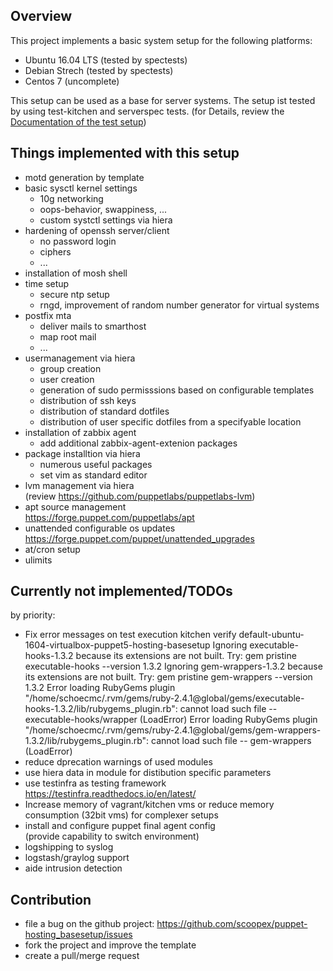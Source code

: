 Overview
--------

This project implements a basic system setup for the following platforms:

* Ubuntu 16.04 LTS (tested by spectests)
* Debian Strech (tested by spectests)
* Centos 7 (uncomplete)

This setup can be used as a base for server systems.
The setup ist tested by using test-kitchen and serverspec tests.
(for Details, review the [Documentation of the test setup](README_Test_Environment.mf))

Things implemented with this setup
----------------------------------

* motd generation by template
* basic sysctl kernel settings
  * 10g networking
  * oops-behavior, swappiness, ...
  * custom systctl settings via hiera
* hardening of openssh server/client
  * no password login
  * ciphers
  * ...
* installation of mosh shell
* time setup
  * secure ntp setup
  * rngd, improvement of random number generator for virtual systems
* postfix mta
  * deliver mails to smarthost
  * map root mail
  * ...
* usermanagement via hiera
  * group creation
  * user creation
  * generation of sudo permisssions based on configurable templates
  * distribution of ssh keys
  * distribution of standard dotfiles
  * distribution of user specific dotfiles from a specifyable location
* installation of zabbix agent
  * add additional zabbix-agent-extenion packages
* package installtion via hiera
  * numerous useful packages
  * set vim as standard editor
* lvm management via hiera<BR>
  (review https://github.com/puppetlabs/puppetlabs-lvm)
* apt source management<BR>
  https://forge.puppet.com/puppetlabs/apt
* unattended configurable os updates<BR>
  https://forge.puppet.com/puppet/unattended_upgrades
* at/cron setup
* ulimits
  
Currently not implemented/TODOs
--------------------------------

by priority:

* Fix error messages on test execution
	kitchen verify default-ubuntu-1604-virtualbox-puppet5-hosting-basesetup 
	Ignoring executable-hooks-1.3.2 because its extensions are not built.  Try: gem pristine executable-hooks --version 1.3.2
	Ignoring gem-wrappers-1.3.2 because its extensions are not built.  Try: gem pristine gem-wrappers --version 1.3.2
	Error loading RubyGems plugin "/home/schoecmc/.rvm/gems/ruby-2.4.1@global/gems/executable-hooks-1.3.2/lib/rubygems_plugin.rb": cannot load such file -- executable-hooks/wrapper (LoadError)
	Error loading RubyGems plugin "/home/schoecmc/.rvm/gems/ruby-2.4.1@global/gems/gem-wrappers-1.3.2/lib/rubygems_plugin.rb": cannot load such file -- gem-wrappers (LoadError)
* reduce dprecation warnings of used modules
* use hiera data in module for distibution specific parameters
* use testinfra as testing framework
  https://testinfra.readthedocs.io/en/latest/
* Increase memory of vagrant/kitchen vms or reduce memory consumption (32bit vms) for complexer setups
* install and configure puppet final agent config<BR>
  (provide capability to switch environment)
* logshipping to syslog
* logstash/graylog support
* aide intrusion detection

Contribution
------------

 * file a bug on the github project: https://github.com/scoopex/puppet-hosting_basesetup/issues
 * fork the project and improve the template
 * create a pull/merge request

